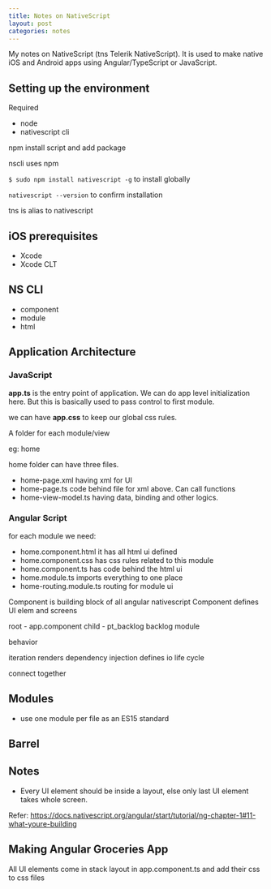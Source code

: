 ```yaml
---
title: Notes on NativeScript
layout: post
categories: notes
---
```


My notes on NativeScript (tns Telerik NativeScript). It is used to make native iOS and Android apps using Angular/TypeScript or JavaScript.

## Setting up the environment

Required

- node
- nativescript cli

npm install script and add package

nscli uses npm

`$ sudo npm install nativescript -g` to install globally

`nativescript --version` to confirm installation

tns is alias to nativescript

## iOS prerequisites

- Xcode
- Xcode CLT

## NS CLI

- component
- module
- html

## Application Architecture

### JavaScript

**app.ts** is the entry point of application. We can do app level initialization here. But this is basically used to pass control to first module.

we can have **app.css** to keep our global css rules.

A folder for each module/view

eg: home

home folder can have three files. 

- home-page.xml having xml for UI
- home-page.ts code behind file for xml above. Can call functions
- home-view-model.ts having data, binding and other logics.

### Angular Script

for each module we need:
- home.component.html it has all html ui defined
- home.component.css has css rules related to this module
- home.component.ts has code behind the html ui
- home.module.ts imports everything to one place
- home-routing.module.ts routing for module ui

Component is building block of all angular nativescript
Component defines UI elem and screens

root - app.component
child - pt_backlog
backlog module

behavior

iteration
renders
dependency injection
defines io
life cycle

connect together

## Modules

- use one module per file as an ES15 standard

## Barrel

## Notes
- Every UI element should be inside a layout, else only last UI element takes whole screen.

Refer: https://docs.nativescript.org/angular/start/tutorial/ng-chapter-1#11-what-youre-building

## Making Angular Groceries App

All UI elements come in stack layout in app.component.ts and add their css to css files

